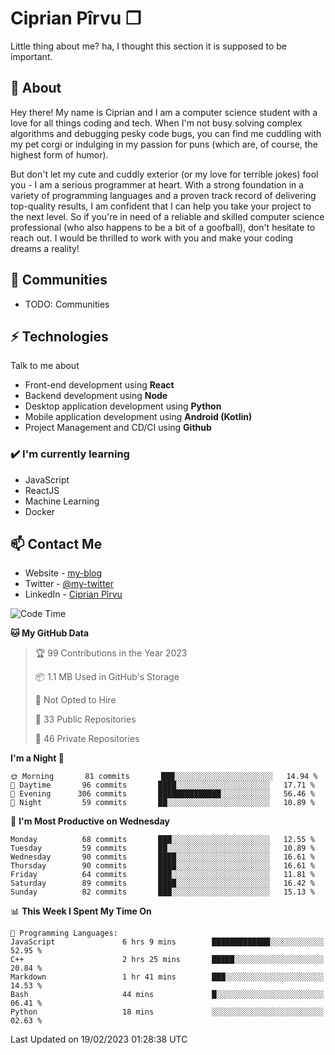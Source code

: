 # Ciprian Pîrvu ❐

Little thing about me? ha, I thought this section it is supposed to be important.

## 🧐 About

Hey there! My name is Ciprian and I am a computer science student with a love for all things coding and tech. When I'm not busy solving complex algorithms and debugging pesky code bugs, you can find me cuddling with my pet corgi or indulging in my passion for puns (which are, of course, the highest form of humor).

But don't let my cute and cuddly exterior (or my love for terrible jokes) fool you - I am a serious programmer at heart. With a strong foundation in a variety of programming languages and a proven track record of delivering top-quality results, I am confident that I can help you take your project to the next level. So if you're in need of a reliable and skilled computer science professional (who also happens to be a bit of a goofball), don't hesitate to reach out. I would be thrilled to work with you and make your coding dreams a reality!

## 👯 Communities

-   TODO: Communities

## ⚡ Technologies

Talk to me about

-   Front-end development using **React**
-   Backend development using **Node**
-   Desktop application development using **Python**
-   Mobile application development using **Android (Kotlin)**
-   Project Management and CD/CI using **Github**

### ✔️ I'm currently learning

-   JavaScript
-   ReactJS
-   Machine Learning
-   Docker

## 📫 Contact Me

-   Website - [my-blog]()
-   Twitter - [@my-twitter]()
-   LinkedIn - [Ciprian Pîrvu](https://www.linkedin.com/in/p%C3%AErvu-ciprian-cristian-4415991b1/)

<!--START_SECTION:waka-->
![Code Time](http://img.shields.io/badge/Code%20Time-1%2C530%20hrs%2013%20mins-blue)

**🐱 My GitHub Data** 

> 🏆 99 Contributions in the Year 2023
 > 
> 📦 1.1 MB Used in GitHub's Storage 
 > 
> 🚫 Not Opted to Hire
 > 
> 📜 33 Public Repositories 
 > 
> 🔑 46 Private Repositories  
 > 
**I'm a Night 🦉** 

```text
🌞 Morning       81 commits       ███░░░░░░░░░░░░░░░░░░░░░░   14.94 % 
🌆 Daytime       96 commits       ████░░░░░░░░░░░░░░░░░░░░░   17.71 % 
🌃 Evening      306 commits       ██████████████░░░░░░░░░░░   56.46 % 
🌙 Night         59 commits       ██░░░░░░░░░░░░░░░░░░░░░░░   10.89 % 

```
📅 **I'm Most Productive on Wednesday** 

```text
Monday          68 commits       ███░░░░░░░░░░░░░░░░░░░░░░   12.55 % 
Tuesday         59 commits       ██░░░░░░░░░░░░░░░░░░░░░░░   10.89 % 
Wednesday       90 commits       ████░░░░░░░░░░░░░░░░░░░░░   16.61 % 
Thursday        90 commits       ████░░░░░░░░░░░░░░░░░░░░░   16.61 % 
Friday          64 commits       ███░░░░░░░░░░░░░░░░░░░░░░   11.81 % 
Saturday        89 commits       ████░░░░░░░░░░░░░░░░░░░░░   16.42 % 
Sunday          82 commits       ███░░░░░░░░░░░░░░░░░░░░░░   15.13 % 

```


📊 **This Week I Spent My Time On** 

```text
💬 Programming Languages: 
JavaScript               6 hrs 9 mins        █████████████░░░░░░░░░░░░   52.95 % 
C++                      2 hrs 25 mins       █████░░░░░░░░░░░░░░░░░░░░   20.84 % 
Markdown                 1 hr 41 mins        ███░░░░░░░░░░░░░░░░░░░░░░   14.53 % 
Bash                     44 mins             █░░░░░░░░░░░░░░░░░░░░░░░░   06.41 % 
Python                   18 mins             ░░░░░░░░░░░░░░░░░░░░░░░░░   02.63 % 

```


 Last Updated on 19/02/2023 01:28:38 UTC
<!--END_SECTION:waka-->
